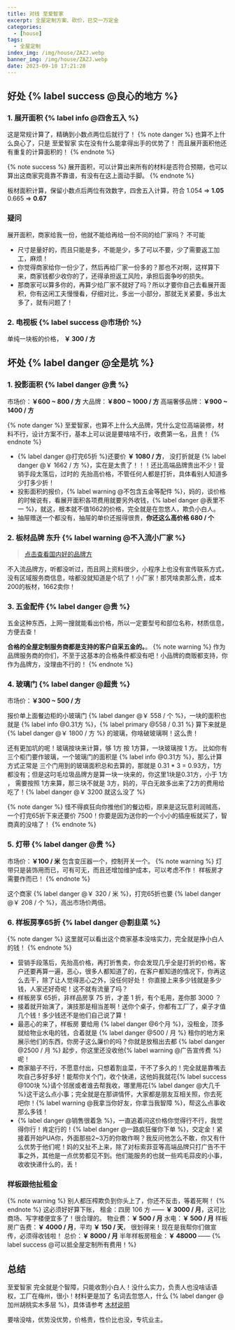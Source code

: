 ```yaml
---
title: 对线 至爱智家
excerpt: 全屋定制方案、砍价，已交一万定金
categories:
  - [house]
tags:
  - 全屋定制
index_img: /img/house/ZAZJ.webp
banner_img: /img/house/ZAZJ.webp
date: 2023-09-10 17:21:28
---
```

## 好处 {% label success @良心的地方 %}

### 1. 展开面积 {% label info @四舍五入 %}
<font class=text-info>这是常规计算了，精确到小数点两位后就行了！</font>
{% note danger %}
也算不上什么良心了，只是 至爱智家 实在没有什么能拿得出手的优势了！
而且展开面积他还有重复的计算面积的！
{% endnote %}

{% note success %}
展开面积，可以计算出来所有的材料是否符合预期，也可以算出这商家究竟靠不靠谱，有没有在这上面动手脚。
{% endnote %}

板材面积计算，保留小数点后两位有效数字，四舍五入计算，符合
<font class=warning-text>1.054</font> => <b class=success-text>1.05</b>
<font class=warning-text>0.665</font> => <b class=success-text>0.67</b>

### 疑问
展开面积，商家给我一份，他就不能给再给一份不同的给厂家吗？
不可能
- 尺寸是量好的，而且只能是多，不能是少，多了可以不要，少了需要返工加工，麻烦！
- 你觉得商家给你一份少了，然后再给厂家一份多的？那也不对啊，这样算下来，商家钱都少收你的了，还得承担返工风险，承担后面争吵的损失。
- 那商家可以算多你的，再算少给厂家不就好了吗？所以才要你自己去看展开面积，你有这闲工夫慢慢看，仔细对比，多出一小部分，那就无关紧要，多出太多了，就有问题了！


### 2. 电视板 {% label success @市场价 %}
单纯一块板的价格， <b class=text-success>￥ 300 / 方</b>

## 坏处 {% label danger @全是坑 %}
### 1. 投影面积 {% label danger @贵 %}
市场价：<b class=success-text>￥600 ~ 800 / 方</b>
大品牌：<b class=warning-text>￥800 ~ 1000 / 方</b>
高端奢侈品牌：<b class=danger-text>￥900 ~ 1400 / 方</b>

{% note danger %}
至爱智家，也算不上什么大品牌，凭什么定位高端装修，材料不行，设计方案不行，基本上可以说是要啥啥不行，收费第一名，且贵！
{% endnote %}

- {% label danger @打完65折 %}还要价 <b class=text-danger>￥ 1080 / 方</b>， 没打折就是 {% label danger @￥ 1662 / 方 %}，实在是太贵了！！！还比高端品牌贵出不少！<font class=text-warning>营销手段太落后，过时的 先抬高价格，不管任何人都是打折，具体看别人知道多少打多少折！</font>
- 投影面积的报价，{% label warning @不包含五金等配件 %}，妈的，谈价格的时候说有，看展开面积各项费用就要另外收钱，{% label danger @表里不一 %}，就这，<font class=text-danger>根本就不值1662的价格，完全就是在忽悠人，欺负小白人。</font>
- 抽屉赠送一个都没有，抽屉的单价还报得很贵，<b class=danger-text>你还这么高价格 680 / 个</b>

### 2. 板材品牌 东升 {% label warning @不入流小厂家 %}
> [点击查看国内好的品牌方](/blog/2023/09/12/house/chooseCustomMade#brand)

不入流品牌方，听都没听过，而且网上资料很少，小程序上也没有宣传联系方式，没有区域服务商信息，啥都没就知道是个坑了！小厂家！<font class=text-warning>那凭啥卖那么贵，成本200的板材，1662卖你！</font>


### 3. 五金配件 {% label danger @贵 %}
五金这种东西，上网一搜就能看出价格，所以一定要型号和部位名称，材质信息，方便去查！

<b class=success-text>合格的全屋定制服务商都是支持的客户自采五金的。</b>。
{% note warning %}
作为品牌服务商的你们，不至于这基本的合格条件都没有吧！小品牌的商贩都支持，你作为品牌方，没理由不行的！
{% endnote %}

### 4. 玻璃门 {% label danger @超贵 %}
市场价：<b class=success-text>￥300 ~ 500 / 方</b>

报价单上面餐边柜的小玻璃门 {% label danger @￥ 558 / 个 %}，一块的面积也就是 {% label info @0.31方 %}，{% label primary @558 / 0.31 %} 算下来就是 {% label danger @￥ 1800 / 方 %} 的玻璃，你啥破玻璃啊！这么贵！

还有更加坑的呢！<font class=text-warning>玻璃按块来计算，够 1方 按 1方算，一块玻璃按 1 方。</font>
比如你有三个柜门要作玻璃，一个玻璃门的面积是 {% label info @0.31方 %}，那么计算方式正常是 三个门用到的玻璃面积总和去算的，那就是 0.31 * 3 = 0.93方，1方都没有；但是这叼毛垃圾品牌方是<font class=text-warning>算一块一块来的，你这里1块是0.31方，小于 1方 ， 需要按照 1方来算，那三块不就是 3方，妈的，平白无故多出来了2方的费用给吃了！</font>{% label danger @￥ 3200 就这么没了 %}

{% note danger %}
怪不得疯狂向你推他们的餐边柜，原来是这玩意利润贼高，一个打完65折下来还要价 7500！你要是因为送你的一个小小的插座板就买了，智商真的没啥了！
{% endnote %}

### 5. 灯带 {% label danger @贵 %}
市场价：<b class=success-text>￥100 / 米</b> 包含变压器一个，控制开关一个。
{% note warning %}
灯带只是装饰用而已，可有可无，而且还增加维护成本，可以考虑不作！
样板房才需要作而已！
{% endnote %}

这个商家 {% label danger @￥ 320 / 米 %}，打完65折也要 {% label danger @￥ 208 / 个 %}，<font class=text-danger>高出市场价两倍。</font>


### 6. 样板房享65折 {% label danger @割韭菜 %}

{% note danger %}
这里就可以看出这个商家基本没啥实力，完全就是挣小白人的钱！
{% endnote %}

- <font class=text-warning>营销手段落后，先抬高价格，再打折售卖</font>，你会发现几乎全是打折的价格，客户还要再算一遍，恶心，很多人都知道了的，在<font class=text-warning>客户都知道的情况下，你再这么去干，除了让人觉得恶心之外，没任何好处！</font> <font class=text-success>你直接上来多少钱就是多少钱，人家还好奇呢！这不就有流量了吗？</font>
- <font class=text-danger>样板房享 65折，非样品房享 75 折，才差 1 折</font>，有个毛用，差你那 3000 ？
- 接着就开始演了，演技那是相当差啊！<font class=text-warning>送你个桌子，你都有工厂了，桌子才值几个钱！多少钱还不是他们自己说了算！</font>
- 最恶心的来了，样板房 要给用 {% label danger @6个月 %}，没租金，顶多就给物业水电的钱，合着就是 {% label danger @500 / 月 %} 租你的地方来展示他们的东西，你房子这么廉价的吗？你就是放租出去都 {% label danger @2500 / 月 %} 起步，你这里还没收他{% label warning @广告宣传费 %}呢！
- 商家脑子不行，不愿意付出，只想着割韭菜，干不了多久的！<font class=text-warning>完全就是靠嘴去吹自己多好多好</font>！能帮你关个门，收个快递，这他妈我就花{% label success @100块 %}请个邻居或者谁去帮我收，哪里用花{% label danger @大几千 %}这干这么点小事；完全就是在那讲情怀，大家都是朋友互相关照，你去死吧你！{% label warning @我拿当你好友，你拿当我智障 %}，帮这么点事收那么多钱！
- {% label danger @销售很着急 %}，一直追着问这价格你觉得行不行，我觉得你行！肯定行的！{% label danger @一路疯狂催你下单 %}，交定金！紧接着<font class=text-warning>开始PUA你，外面那些2~3万的你敢作啊？我反问他怎么不敢，你又有什么优势于他们呢！妈的又扯不上来，除了对标索菲亚等高端品牌只打广告不干事之外，其他是一点优势都见不到。他们能服务的也就一些鸡毛蒜皮的小事，收收快递什么的，丢！</font>


### 样板跟他扯租金
{% note warning %}
别人都压榨欺负到你头上了，你还不反击，等着死啊！
{% endnote %}
<font class=success-text>这必须好好算下账，</font>
租金：<font class=info-text>四房 106 方</font> —— <b class=success-text>￥ 3000 / 月</b>，这可比商场、写字楼便宜多了！很合理的。
物业费：<b class=success-text>￥ 500 / 月</b>
水电：<b class=success-text>￥ 500 / 月</b>
样板房广告费：<b class=success-text>￥ 4000 / 月</b>，平均 <b class=success-text>￥ 150 / 天</b>， 很划得来！<font class=warning-text>现在是我帮你们做宣传，必须得收钱啦！</font>
总价：<b class=success-text>￥ 8000 / 月</b>
半年样板房租金：<b class=success-text>￥ 48000 </b> —— {% label success @可以抵全屋定制所有费用！%}

## 总结

至爱智家 完全就是个智障，只能收割小白人！没什么实力，负责人也没啥话语权，工厂在梅州，很小！材料更是加了 名词去忽悠人，什么 {% label danger @加州胡桃实木多层 %}，具体请参考 [木材说明](/blog/2023/09/07/house/wood)

<font class=text-warning>要啥没啥，优势没优势，价格贵，性价比也没，专坑业主。</font>